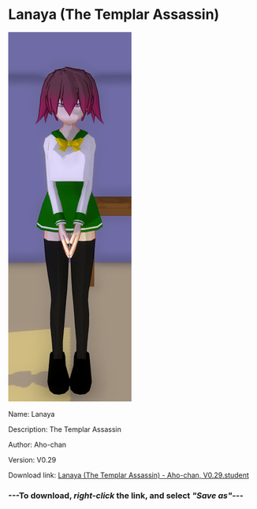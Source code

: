 # Lanaya (The Templar Assassin)

<img src = "https://raw.githubusercontent.com/Arbiter1223/Daigaku-Gurashi-Custom-Students/master/Students/Files/Lanaya%20(The%20Templar%20Assassin).png">

Name: Lanaya

Description: The Templar Assassin

Author: Aho-chan

Version: V0.29

Download link: <a href="https://raw.githubusercontent.com/Arbiter1223/Daigaku-Gurashi-Custom-Students/master/Students/Files/Lanaya%20(The%20Templar%20Assassin)%20-%20Aho-chan%2C%20V0.29.student">Lanaya (The Templar Assassin) - Aho-chan, V0.29.student</a>

### ---**To download, _right-click_ the link, and select _"Save as"_**---
